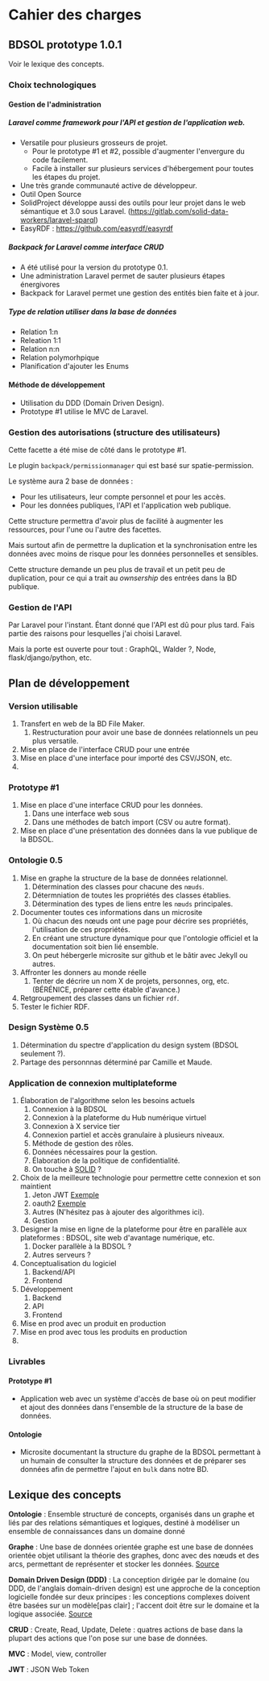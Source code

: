 # Cahier des charges
## BDSOL prototype 1.0.1

Voir le lexique des concepts.


### Choix technologiques

#### Gestion de l'administration

##### Laravel comme *framework* pour l'API et gestion de l'application web.
- Versatile pour plusieurs grosseurs de projet.
    - Pour le prototype #1 et #2, possible d'augmenter l'envergure du code facilement.
    - Facile à installer sur plusieurs services d'hébergement pour toutes les étapes du projet.
- Une très grande communauté active de développeur.
- Outil Open Source
- SolidProject développe aussi des outils pour leur projet dans le web sémantique et 3.0 sous Laravel. (https://gitlab.com/solid-data-workers/laravel-sparql)
- EasyRDF : https://github.com/easyrdf/easyrdf

##### Backpack for Laravel comme interface CRUD
- A été utilisé pour la version du prototype 0.1.
- Une administration Laravel permet de sauter plusieurs étapes énergivores
- Backpack for Laravel permet une gestion des entités bien faite et à jour.

##### Type de relation utiliser dans la base de données
- Relation 1:n
- Releation 1:1
- Relation n:n
- Relation polymorhpique
- Planification d'ajouter les Enums

#### Méthode de développement
- Utilisation du DDD (Domain Driven Design).
- Prototype #1 utilise le MVC de Laravel.


### Gestion des autorisations (structure des utilisateurs)
Cette facette a été mise de côté dans le prototype #1.

Le plugin `backpack/permissionmanager` qui est basé sur spatie-permission.

Le système aura 2 base de données :

- Pour les utilisateurs, leur compte personnel et pour les accès.
- Pour les données publiques, l'API et l'application web publique.

Cette structure permettra d'avoir plus de facilité à augmenter les ressources, pour l'une ou l'autre des facettes.

Mais surtout afin de permettre la duplication et la synchronisation entre les données avec moins de risque pour les données personnelles et sensibles.

Cette structure demande un peu plus de travail et un petit peu de duplication, pour ce qui a trait au *ownsership* des entrées dans la BD publique.



### Gestion de l'API

Par Laravel pour l'instant. Étant donné que l'API est dû pour plus tard. Fais partie des raisons pour lesquelles j'ai choisi Laravel.

Mais la porte est ouverte pour tout : GraphQL, Walder ?, Node, flask/django/python, etc.


## Plan de développement

### Version utilisable
1. Transfert en web de la BD File Maker.
    1. Restructuration pour avoir une base de données relationnels un peu plus versatile.
2. Mise en place de l'interface CRUD pour une entrée
3. Mise en place d'une interface pour importé des CSV/JSON, etc.
4.

### Prototype #1

1. Mise en place d'une interface CRUD  pour les données.
    1. Dans une interface web sous
    2. Dans une méthodes de batch import (CSV ou autre format).
2. Mise en place d'une présentation des données dans la vue publique de la BDSOL.

### Ontologie 0.5
1. Mise en graphe la structure de la base de données relationnel.
    1. Détermination des classes pour chacune des `nœuds`.
    3. Détermniation de toutes les propriétés des classes établies.
    2. Détermination des types de liens entre les `nœuds` principales.
2. Documenter toutes ces informations dans un microsite
    1. Où chacun des nœuds ont une page pour décrire ses propriétés, l'utilisation de ces propriétés.
    2. En créant une structure dynamique pour que l'ontologie officiel et la documentation soit bien lié ensemble.
    3. On peut hébergerle microsite sur github et le bâtir avec Jekyll ou autres.
3. Affronter les donners au monde réelle
    1. Tenter de décrire un nom X de projets, personnes, org, etc. (BÉRÉNICE, préparer cette étable d'avance.)
4. Retgroupement des classes dans un fichier `rdf`.
5. Tester le fichier RDF.

### Design Système 0.5
1. Détermination du spectre d'application du design system (BDSOL seulement ?).
2. Partage des personnnas déterminé par Camille et Maude.

### Application de connexion multiplateforme
1. Élaboration de l'algorithme selon les besoins actuels
    1. Connexion à la BDSOL
    2. Connexion à la plateforme du Hub numérique virtuel
    3. Connexion à X service tier
    4. Connexion partiel et accès granulaire à plusieurs niveaux.
    5. Méthode de gestion des rôles.
    6. Données nécessaires pour la gestion.
    7. Élaboration de la politique de confidentialité.
    8. On touche à [SOLID](https://inrupt.com/solid/) ?
2. Choix de la meilleure technologie pour permettre cette connexion et son maintient
    1. Jeton JWT [Exemple](https://www.vaadata.com/blog/fr/jetons-jwt-et-securite-principes-et-cas-dutilisation/)
    2. oauth2 [Exemple](https://medium.com/google-cloud/understanding-oauth2-and-building-a-basic-authorization-server-of-your-own-a-beginners-guide-cf7451a16f66)
    3. Autres (N'hésitez pas à ajouter des algorithmes ici).
    4. Gestion
3. Designer la mise en ligne de la plateforme pour être en parallèle aux plateformes : BDSOL, site web d'avantage numérique, etc.
    1. Docker parallèle à la BDSOL ?
    2. Autres serveurs ?
4. Conceptualisation du logiciel
    1. Backend/API
    2. Frontend
5. Développement
    1. Backend
    2. API
    3. Frontend
6. Mise en prod avec un produit en production
7. Mise en prod avec tous les produits en production
8.
### Livrables

#### Prototype #1
- Application web avec un système d'accès de base où on peut modifier et ajout des données dans l'ensemble de la structure de la base de données.

#### Ontologie
- Microsite documentant la structure du graphe de la BDSOL permettant à un humain de consulter la structure des données et de préparer ses données afin de permettre l'ajout en `bulk`  dans notre BD.


## Lexique des concepts

**Ontologie** :
Ensemble structuré de concepts, organisés dans un graphe et liés par des relations sémantiques et logiques, destiné à modéliser un ensemble de connaissances dans un domaine donné

**Graphe** : Une base de données orientée graphe est une base de données orientée objet utilisant la théorie des graphes, donc avec des nœuds et des arcs, permettant de représenter et stocker les données. [Source](https://fr.wikipedia.org/wiki/Base_de_donn%C3%A9es_orient%C3%A9e_graphe)

**Domain Driven Design (DDD)** : La conception dirigée par le domaine (ou DDD, de l'anglais domain-driven design) est une approche de la conception logicielle fondée sur deux principes : les conceptions complexes doivent être basées sur un modèle[pas clair] ; l'accent doit être sur le domaine et la logique associée. [Source](https://fr.wikipedia.org/wiki/Conception_pilot%C3%A9e_par_le_domaine)

**CRUD** : Create, Read, Update, Delete : quatres actions de base dans la plupart des actions que l'on pose sur une base de données.

**MVC** : Model, view, controller

**JWT** : JSON Web Token
